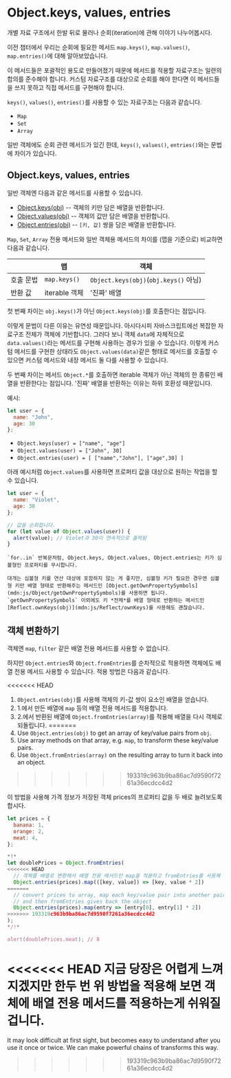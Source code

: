 
# Object.keys, values, entries

개별 자료 구조에서 한발 뒤로 물러나 순회(iteration)에 관해 이야기 나누어봅시다.

이전 챕터에서 우리는 순회에 필요한 메서드 `map.keys()`, `map.values()`, `map.entries()`에 대해 알아보았습니다.

이 메서드들은 포괄적인 용도로 만들어졌기 때문에 메서드를 적용할 자료구조는 일련의 합의를 준수해야 합니다. 커스텀 자료구조를 대상으로 순회를 해야 한다면 이 메서드들을 쓰지 못하고 직접 메서드를 구현해야 합니다.

`keys()`, `values()`, `entries()`를 사용할 수 있는 자료구조는 다음과 같습니다.

- `Map`
- `Set`
- `Array`

일반 객체에도 순회 관련 메서드가 있긴 한데, `keys()`, `values()`, `entries()`와는 문법에 차이가 있습니다.

## Object.keys, values, entries

일반 객체엔 다음과 같은 메서드를 사용할 수 있습니다.

- [Object.keys(obj)](mdn:js/Object/keys) -- 객체의 키만 담은 배열을 반환합니다.
- [Object.values(obj)](mdn:js/Object/values) -- 객체의 값만 담은 배열을 반환합니다.
- [Object.entries(obj)](mdn:js/Object/entries) -- `[키, 값]` 쌍을 담은 배열을 반환합니다.

`Map`, `Set`, `Array` 전용 메서드와 일반 객체용 메서드의 차이를 (맵을 기준으로) 비교하면 다음과 같습니다.

|             | 맵              | 객체       |
|-------------|------------------|--------------|
| 호출 문법    | `map.keys()`  | `Object.keys(obj)`(`obj.keys()` 아님) |
| 반환 값      | iterable 객체      | '진짜' 배열                     |

첫 번째 차이는 `obj.keys()`가 아닌 `Object.keys(obj)`를 호출한다는 점입니다.

이렇게 문법이 다른 이유는 유연성 때문입니다. 아시다시피 자바스크립트에선 복잡한 자료구조 전체가 객체에 기반합니다. 그러다 보니 객체 `data`에 자체적으로 `data.values()`라는 메서드를 구현해 사용하는 경우가 있을 수 있습니다. 이렇게 커스텀 메서드를 구현한 상태라도 `Object.values(data)`같은 형태로 메서드를 호출할 수 있으면 커스텀 메서드와 내장 메서드 둘 다를 사용할 수 있습니다.

두 번째 차이는 메서드 `Object.*`를 호출하면 iterable 객체가 아닌 객체의 한 종류인 배열을 반환한다는 점입니다. '진짜' 배열을 반환하는 이유는 하위 호환성 때문입니다.

예시:

```js
let user = {
  name: "John",
  age: 30
};
```

- `Object.keys(user) = ["name", "age"]`
- `Object.values(user) = ["John", 30]`
- `Object.entries(user) = [ ["name","John"], ["age",30] ]`

아래 예시처럼 `Object.values`를 사용하면 프로퍼티 값을 대상으로 원하는 작업을 할 수 있습니다.

```js run
let user = {
  name: "Violet",
  age: 30
};

// 값을 순회합니다.
for (let value of Object.values(user)) {
  alert(value); // Violet과 30이 연속적으로 출력됨
}
```

```warn header="Object.keys, values, entries는 심볼형 프로퍼티를 무시합니다."
`for..in` 반복문처럼, Object.keys, Object.values, Object.entries는 키가 심볼형인 프로퍼티를 무시합니다.

대개는 심볼형 키를 연산 대상에 포함하지 않는 게 좋지만, 심볼형 키가 필요한 경우엔 심볼형 키만 배열 형태로 반환해주는 메서드인 [Object.getOwnPropertySymbols](mdn:js/Object/getOwnPropertySymbols)를 사용하면 됩니다. `getOwnPropertySymbols` 이외에도 키 *전체*를 배열 형태로 반환하는 메서드인 [Reflect.ownKeys(obj)](mdn:js/Reflect/ownKeys)를 사용해도 괜찮습니다.
```


## 객체 변환하기

객체엔 `map`, `filter` 같은 배열 전용 메서드를 사용할 수 없습니다.

하지만 `Object.entries`와 `Object.fromEntries`를 순차적으로 적용하면 객체에도 배열 전용 메서드 사용할 수 있습니다. 적용 방법은 다음과 같습니다.

<<<<<<< HEAD
1. `Object.entries(obj)`를 사용해 객체의 키-값 쌍이 요소인 배열을 얻습니다.
2. 1.에서 만든 배열에 `map` 등의 배열 전용 메서드를 적용합니다.
3. 2.에서 반환된 배열에 `Object.fromEntries(array)`를 적용해 배열을 다시 객체로 되돌립니다.
=======
1. Use `Object.entries(obj)` to get an array of key/value pairs from `obj`.
2. Use array methods on that array, e.g. `map`, to transform these key/value pairs.
3. Use `Object.fromEntries(array)` on the resulting array to turn it back into an object.
>>>>>>> 193319c963b9ba86ac7d9590f7261a36ecdcc4d2

이 방법을 사용해 가격 정보가 저장된 객체 prices의 프로퍼티 값을 두 배로 늘려보도록 합시다. 

```js run
let prices = {
  banana: 1,
  orange: 2,
  meat: 4,
};

*!*
let doublePrices = Object.fromEntries(
<<<<<<< HEAD
  // 객체를 배열로 변환해서 배열 전용 메서드인 map을 적용하고 fromEntries를 사용해 배열을 다시 객체로 되돌립니다.
  Object.entries(prices).map(([key, value]) => [key, value * 2])
=======
  // convert prices to array, map each key/value pair into another pair
  // and then fromEntries gives back the object
  Object.entries(prices).map(entry => [entry[0], entry[1] * 2])
>>>>>>> 193319c963b9ba86ac7d9590f7261a36ecdcc4d2
);
*/!*

alert(doublePrices.meat); // 8
```

<<<<<<< HEAD
지금 당장은 어렵게 느껴지겠지만 한두 번 위 방법을 적용해 보면 객체에 배열 전용 메서드를 적용하는게 쉬워질 겁니다.
=======
It may look difficult at first sight, but becomes easy to understand after you use it once or twice. We can make powerful chains of transforms this way.
>>>>>>> 193319c963b9ba86ac7d9590f7261a36ecdcc4d2
